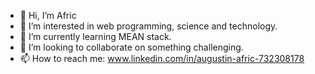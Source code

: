 - 👋 Hi, I’m Afric
- 👀 I’m interested in web programming, science and technology.
- 🌱 I’m currently learning MEAN stack.
- 💞️ I’m looking to collaborate on something challenging.
- 📫 How to reach me: www.linkedin.com/in/augustin-afric-732308178

<!---
africanu123/africanu123 is a ✨ special ✨ repository because its `README.md` (this file) appears on your GitHub profile.
You can click the Preview link to take a look at your changes.
--->
